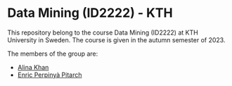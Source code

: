 # Data Mining (ID2222) - KTH

This repository belong to the course Data Mining (ID2222) at KTH University in Sweden. The course is given in the autumn semester of 2023.

The members of the group are:
* [Alina Khan](https://github.com/alinakhan5768)
* [Enric Perpinyà Pitarch](https://github.com/evilmonkey19)